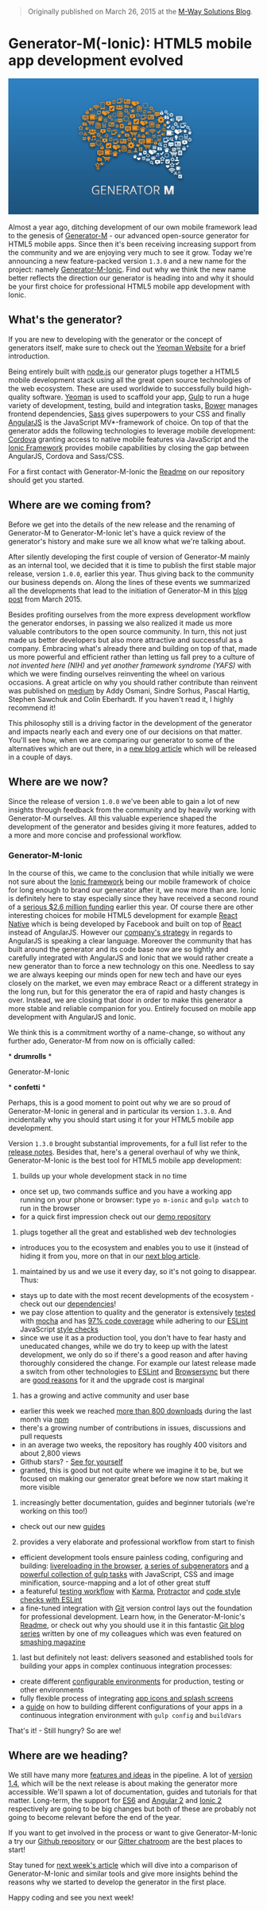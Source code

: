 > Originally published on March 26, 2015 at the [M-Way Solutions Blog](http://blog.mwaysolutions.com/2015/03/26/generator-m-the-state-of-html5-mobile-app-development-at-m-way/).

# Generator-M(-Ionic): HTML5 mobile app development evolved

![image](img/header.jpg)


Almost a year ago, ditching development of our own mobile framework lead to the genesis of [Generator-M](https://github.com/mwaylabs/generator-m) - our advanced open-source generator for HTML5 mobile apps. Since then it's been receiving increasing support from the community and we are enjoying very much to see it grow. Today we're announcing a new feature-packed version `1.3.0` and a new name for the project: namely [Generator-M-Ionic](https://github.com/mwaylabs/generator-m-ionic). Find out why we think the new name better reflects the direction our generator is heading into and why it should be your first choice for professional HTML5 mobile app development with Ionic.

## What's the generator?
If you are new to developing with the generator or the concept of generators itself, make sure to check out the [Yeoman Website](http://yeoman.io/) for a brief introduction.

Being entirely built with [node.js](https://nodejs.org/en/) our generator plugs together a HTML5 mobile development stack using all the great open source technologies of the web ecosystem. These are used worldwide to successfully build high-quality software. [Yeoman](http://yeoman.io/) is used to scaffold your app, [Gulp](http://gulpjs.com/) to run a huge variety of development, testing, build and integration tasks, [Bower](http://bower.io/) manages frontend dependencies, [Sass](http://sass-lang.com/) gives superpowers to your CSS and finally [AngularJS](https://angularjs.org/) is the JavaScript MV*-framework of choice. On top of that the generator adds the following technologies to leverage mobile development: [Cordova](http://cordova.apache.org/) granting access to native mobile features via JavaScript and the [Ionic Framework](http://ionicframework.com/) provides mobile capabilities by closing the gap between AngularJS, Cordova and Sass/CSS.

For a first contact with Generator-M-Ionic the [Readme](https://github.com/mwaylabs/generator-m-ionic) on our repository should get you started.

## Where are we coming from?
Before we get into the details of the new release and the renaming of Generator-M to Generator-M-Ionic let's have a quick review of the generator's history and make sure we all know what we're talking about.

After silently developing the first couple of version of Generator-M mainly as an internal tool, we decided that it is time to publish the first stable major release, version `1.0.0`, earlier this year. Thus giving back to the community our business depends on. Along the lines of these events we summarized all the developments that lead to the initiation of Generator-M in this [blog post](http://blog.mwaysolutions.com/2015/03/26/generator-m-the-state-of-html5-mobile-app-development-at-m-way/) from March 2015.

Besides profiting ourselves from the more express development workflow the generator endorses, in passing we also realized it made us more valuable contributors to the open source community. In turn, this not just made us better developers but also more attractive and successful as a company. Embracing what's already there and building on top of that, made us more powerful and efficient rather than letting us fall prey to a culture of *not invented here (NIH)* and *yet another framework syndrome (YAFS)* with which we were finding ourselves reinventing the wheel on various occasions. A great article on why you should rather contribute than reinvent was published on [medium](https://medium.com/@tastejs/yet-another-framework-syndrome-yafs-cf5f694ee070) by Addy Osmani, Sindre Sorhus, Pascal Hartig, Stephen Sawchuk and Colin Eberhardt. If you haven't read it, I highly recommend it!

This philosophy still is a driving factor in the development of the generator and impacts nearly each and every one of our decisions on that matter. You'll see how, when we are comparing our generator to some of the alternatives which are out there, in a [new blog article](https://github.com/mwaylabs/generator-m-ionic/wiki/Why-the-generator%3F) which will be released in a couple of days.

## Where are we now?
Since the release of version `1.0.0` we've been able to gain a lot of new insights through  feedback from the community and by heavily working with Generator-M ourselves. All this valuable experience shaped the development of the generator and besides giving it more features, added to a more and more concise and professional workflow.

### Generator-M-Ionic
In the course of this, we came to the conclusion that while initially we were not sure about the [Ionic framework](http://ionicframework.com/) being our mobile framework of choice for long enough to brand our generator after it, we now more than are. Ionic is definitely here to stay especially since they have received a second round of a [serious $2.6 million funding](http://techcrunch.com/2015/03/30/drifty-grabs-2-6-million-to-turn-web-developers-into-mobile-app-makers/) earlier this year. Of course there are other interesting choices for mobile HTML5 development for example [React Native](https://facebook.github.io/react-native/) which is being developed by Facebook and built on top of [React](http://facebook.github.io/react/) instead of AngularJS. However our [company's strategy](http://blog.mwaysolutions.com/2015/04/10/the-future-of-angular/) in regards to AngularJS is speaking a clear language. Moreover the community that has built around the generator and its code base now are so tightly and carefully integrated with AngularJS and Ionic that we would rather create a new generator than to force a new technology on this one. Needless to say we are always keeping our minds open for new tech and have our eyes closely on the market, we even may embrace React or a different strategy in the long run, but for this generator the era of rapid and hasty changes is over. Instead, we are closing that door in order to make this generator a more stable and reliable companion for you. Entirely focused on mobile app development with AngularJS and Ionic.

We think this is a commitment worthy of a name-change, so without any  further ado, Generator-M from now on is officially called:

\* **drumrolls** \*

Generator-M-Ionic

\* **confetti** \*

Perhaps, this is a good moment to point out why we are so proud of Generator-M-Ionic in general and in particular its version `1.3.0`. And incidentally why you should start using it for your HTML5 mobile app development.

Version `1.3.0` brought substantial improvements, for a full list refer to the [release notes](https://github.com/mwaylabs/generator-m-ionic/releases). Besides that, here's a general overhaul of why we think, Generator-M-Ionic is the best tool for HTML5 mobile app development:

1. builds up your whole development stack in no time
  - once set up, two commands suffice and you have a working app running on your phone or browser: type `yo m-ionic` and `gulp watch` to run in the browser
  - for a quick first impression check out our [demo repository](https://github.com/mwaylabs/generator-m-ionic-demo)
1. plugs together all the great and established web dev technologies
  - introduces you to the ecosystem and enables you to use it (instead of hiding it from you, more on that in our [next blog article](https://github.com/mwaylabs/generator-m-ionic/wiki/Why-the-generator%3F).
1. maintained by us and we use it every day, so it's not going to disappear. Thus:
  - stays up to date with the most recent developments of the ecosystem - check out our [dependencies](https://david-dm.org/mwaylabs/generator-m-ionic)!
  - we pay close attention to quality and the generator is extensively [tested](https://github.com/mwaylabs/generator-m-ionic/tree/master/test) with [mocha](https://mochajs.org/) and has [97% code coverage](https://coveralls.io/github/mwaylabs/generator-m-ionic) while adhering to our [ESLint](http://eslint.org/) JavaScript [style checks](https://github.com/mwaylabs/generator-m-ionic/blob/master/.eslintrc)
  - since we use it as a production tool, you don't have to fear hasty and uneducated changes, while we do try to keep up with the latest development, we only do so if there's a good reason and after having thoroughly considered the change. For example our latest release made a switch from other technologies to [ESLint](http://eslint.org/) and [Browsersync](http://www.browsersync.io/) but there are [good reasons](https://github.com/mwaylabs/generator-m-ionic/releases/tag/1.3.0) for it and the upgrade cost is marginal
1. has a growing and active community and user base
  - earlier this week we reached [more than 800 downloads](https://github.com/mwaylabs/generator-m-ionic#generator-m-ionic) during the last month via [npm](https://www.npmjs.com/)
  - there's a growing number of contributions in issues, discussions and pull requests
  - in an average two weeks, the repository has roughly 400 visitors and about 2,800 views
  - Github stars? - [See for yourself](https://github.com/mwaylabs/generator-m-ionic/stargazers)
  - granted, this is good but not quite where we imagine it to be, but we focused on making our generator great before we now start making it more visible
1. increasingly better documentation, guides and beginner tutorials (we're working on this too!)
  - check out our new [guides](https://github.com/mwaylabs/generator-m-ionic#guides)
2. provides a very elaborate and professional workflow from start to finish
  - efficient development tools ensure painless coding, configuring and building: [livereloading in the browser](https://github.com/mwaylabs/generator-m-ionic#get-started), [a series of subgenerators](https://github.com/mwaylabs/generator-m-ionic#sub-generators) and  [a powerful collection of gulp tasks](https://github.com/mwaylabs/generator-m-ionic#more-gulp-tasks) with JavaScript, CSS and image minification, source-mapping and a lot of other great stuff
  - a featureful [testing workflow](https://github.com/mwaylabs/generator-m-ionic#testing) with [Karma](http://karma-runner.github.io/), [Protractor](https://angular.github.io/protractor/#/) and [code style checks with ESLint](https://github.com/mwaylabs/generator-m-ionic/blob/master/docs/guides/eslint.md)
  - a fine-tuned integration with [Git](https://git-scm.com/) version control lays out the foundation for professional development. Learn how, in the Generator-M-Ionic's [Readme](https://github.com/mwaylabs/generator-m-ionic#git-integration), or check out why you should use it in this fantastic [Git blog series](http://blog.mwaysolutions.com/2015/07/16/a-short-introduction-to-git/) written by one of my colleagues which was even featured on [smashing magazine](http://www.smashingmagazine.com/2015/08/web-development-reading-list-100/#tools)
1. last but definitely not least: delivers seasoned and established tools for building your apps in complex continuous integration processes:
  - create different [configurable environments](https://github.com/mwaylabs/generator-m-ionic#gulp-environment) for production, testing or other environments
  - fully flexible process of integrating [app icons and splash screens](https://github.com/mwaylabs/generator-m-ionic/blob/master/docs/guides/icons_splash_screens.md)
  - a [guide](https://github.com/mwaylabs/generator-m-ionic/blob/master/docs/guides/programmatically_change_configxml.md) on how to building different configurations of your apps in a continuous integration environment with `gulp config` and `buildVars`

That's it! - Still hungry? So are we!

## Where are we heading?
We still have many more [features and ideas](https://github.com/mwaylabs/generator-m-ionic/labels/feature) in the pipeline. A lot of [version 1.4](https://github.com/mwaylabs/generator-m-ionic/milestones/1.4.0), which will be the next release is about making the generator more accessible. We'll spawn a lot of documentation, guides and tutorials for that matter. Long-term, the support for [ES6](https://github.com/lukehoban/es6features) and [Angular 2](https://angular.io/) and [Ionic 2](http://blog.ionic.io/angular-2-ionic/) respectively are going to be big changes but both of these are probably not going to become relevant before the end of the year.

If you want to get involved in the process or want to give Generator-M-Ionic a try our [Github repository](https://github.com/mwaylabs/generator-m-ionic) or our [Gitter chatroom](https://gitter.im/mwaylabs/generator-m-ionic) are the best places to start!

Stay tuned for [next week's article](https://github.com/mwaylabs/generator-m-ionic/wiki/Why-the-generator%3F) which will dive into a comparison of Generator-M-Ionic and similar tools and give more insights behind the reasons why we started to develop the generator in the first place.

Happy coding and see you next week!
